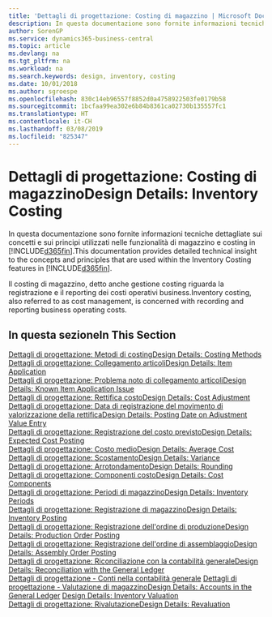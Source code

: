 ```yaml
---
title: 'Dettagli di progettazione: Costing di magazzino | Microsoft Docs'
description: In questa documentazione sono fornite informazioni tecniche dettagliate sui concetti e sui principi utilizzati nelle funzionalità di magazzino e costing in Business Central.
author: SorenGP
ms.service: dynamics365-business-central
ms.topic: article
ms.devlang: na
ms.tgt_pltfrm: na
ms.workload: na
ms.search.keywords: design, inventory, costing
ms.date: 10/01/2018
ms.author: sgroespe
ms.openlocfilehash: 830c14eb96557f8852d0a4758922503fe0179b58
ms.sourcegitcommit: 1bcfaa99ea302e6b84b8361ca02730b135557fc1
ms.translationtype: HT
ms.contentlocale: it-CH
ms.lasthandoff: 03/08/2019
ms.locfileid: "825347"
---
```

# <a name="design-details-inventory-costing"></a><span data-ttu-id="553bd-103">Dettagli di progettazione: Costing di magazzino</span><span class="sxs-lookup"><span data-stu-id="553bd-103">Design Details: Inventory Costing</span></span>
<span data-ttu-id="553bd-104">In questa documentazione sono fornite informazioni tecniche dettagliate sui concetti e sui principi utilizzati nelle funzionalità di magazzino e costing in [!INCLUDE[d365fin](includes/d365fin_md.md)].</span><span class="sxs-lookup"><span data-stu-id="553bd-104">This documentation provides detailed technical insight to the concepts and principles that are used within the Inventory Costing features in [!INCLUDE[d365fin](includes/d365fin_md.md)].</span></span>  

<span data-ttu-id="553bd-105">Il costing di magazzino, detto anche gestione costing riguarda la registrazione e il reporting dei costi operativi business.</span><span class="sxs-lookup"><span data-stu-id="553bd-105">Inventory costing, also referred to as cost management, is concerned with recording and reporting business operating costs.</span></span>  

## <a name="in-this-section"></a><span data-ttu-id="553bd-106">In questa sezione</span><span class="sxs-lookup"><span data-stu-id="553bd-106">In This Section</span></span>  
[<span data-ttu-id="553bd-107">Dettagli di progettazione: Metodi di costing</span><span class="sxs-lookup"><span data-stu-id="553bd-107">Design Details: Costing Methods</span></span>](design-details-costing-methods.md)  
[<span data-ttu-id="553bd-108">Dettagli di progettazione: Collegamento articoli</span><span class="sxs-lookup"><span data-stu-id="553bd-108">Design Details: Item Application</span></span>](design-details-item-application.md)  
[<span data-ttu-id="553bd-109">Dettagli di progettazione: Problema noto di collegamento articoli</span><span class="sxs-lookup"><span data-stu-id="553bd-109">Design Details: Known Item Application Issue</span></span>](design-details-inventory-zero-level-open-item-ledger-entries.md)  
[<span data-ttu-id="553bd-110">Dettagli di progettazione: Rettifica costo</span><span class="sxs-lookup"><span data-stu-id="553bd-110">Design Details: Cost Adjustment</span></span>](design-details-cost-adjustment.md)  
[<span data-ttu-id="553bd-111">Dettagli di progettazione: Data di registrazione del movimento di valorizzazione della rettifica</span><span class="sxs-lookup"><span data-stu-id="553bd-111">Design Details: Posting Date on Adjustment Value Entry</span></span>](design-details-inventory-adjustment-value-entry-posting-date.md)  
[<span data-ttu-id="553bd-112">Dettagli di progettazione: Registrazione del costo previsto</span><span class="sxs-lookup"><span data-stu-id="553bd-112">Design Details: Expected Cost Posting</span></span>](design-details-expected-cost-posting.md)  
[<span data-ttu-id="553bd-113">Dettagli di progettazione: Costo medio</span><span class="sxs-lookup"><span data-stu-id="553bd-113">Design Details: Average Cost</span></span>](design-details-average-cost.md)  
[<span data-ttu-id="553bd-114">Dettagli di progettazione: Scostamento</span><span class="sxs-lookup"><span data-stu-id="553bd-114">Design Details: Variance</span></span>](design-details-variance.md)  
[<span data-ttu-id="553bd-115">Dettagli di progettazione: Arrotondamento</span><span class="sxs-lookup"><span data-stu-id="553bd-115">Design Details: Rounding</span></span>](design-details-rounding.md)  
[<span data-ttu-id="553bd-116">Dettagli di progettazione: Componenti costo</span><span class="sxs-lookup"><span data-stu-id="553bd-116">Design Details: Cost Components</span></span>](design-details-cost-components.md)  
[<span data-ttu-id="553bd-117">Dettagli di progettazione: Periodi di magazzino</span><span class="sxs-lookup"><span data-stu-id="553bd-117">Design Details: Inventory Periods</span></span>](design-details-inventory-periods.md)  
[<span data-ttu-id="553bd-118">Dettagli di progettazione: Registrazione di magazzino</span><span class="sxs-lookup"><span data-stu-id="553bd-118">Design Details: Inventory Posting</span></span>](design-details-inventory-posting.md)  
[<span data-ttu-id="553bd-119">Dettagli di progettazione: Registrazione dell'ordine di produzione</span><span class="sxs-lookup"><span data-stu-id="553bd-119">Design Details: Production Order Posting</span></span>](design-details-production-order-posting.md)  
[<span data-ttu-id="553bd-120">Dettagli di progettazione: Registrazione dell'ordine di assemblaggio</span><span class="sxs-lookup"><span data-stu-id="553bd-120">Design Details: Assembly Order Posting</span></span>](design-details-assembly-order-posting.md)  
[<span data-ttu-id="553bd-121">Dettagli di progettazione: Riconciliazione con la contabilità generale</span><span class="sxs-lookup"><span data-stu-id="553bd-121">Design Details: Reconciliation with the General Ledger</span></span>](design-details-reconciliation-with-the-general-ledger.md)  
<span data-ttu-id="553bd-122">[Dettagli di progettazione - Conti nella contabilità generale](design-details-accounts-in-the-general-ledger.md)
[Dettagli di progettazione - Valutazione di magazzino](design-details-inventory-valuation.md)</span><span class="sxs-lookup"><span data-stu-id="553bd-122">[Design Details: Accounts in the General Ledger](design-details-accounts-in-the-general-ledger.md)
[Design Details: Inventory Valuation](design-details-inventory-valuation.md)</span></span>  
[<span data-ttu-id="553bd-123">Dettagli di progettazione: Rivalutazione</span><span class="sxs-lookup"><span data-stu-id="553bd-123">Design Details: Revaluation</span></span>](design-details-revaluation.md)
